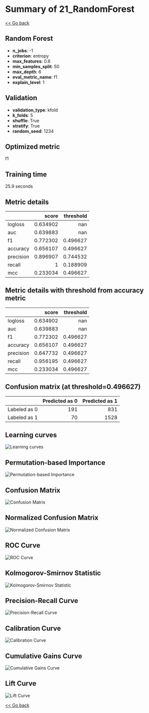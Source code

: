 # Summary of 21_RandomForest

[<< Go back](../README.md)


## Random Forest
- **n_jobs**: -1
- **criterion**: entropy
- **max_features**: 0.6
- **min_samples_split**: 50
- **max_depth**: 6
- **eval_metric_name**: f1
- **explain_level**: 1

## Validation
 - **validation_type**: kfold
 - **k_folds**: 5
 - **shuffle**: True
 - **stratify**: True
 - **random_seed**: 1234

## Optimized metric
f1

## Training time

25.9 seconds

## Metric details
|           |    score |   threshold |
|:----------|---------:|------------:|
| logloss   | 0.634902 |  nan        |
| auc       | 0.639883 |  nan        |
| f1        | 0.772302 |    0.496627 |
| accuracy  | 0.656107 |    0.496627 |
| precision | 0.896907 |    0.744532 |
| recall    | 1        |    0.188909 |
| mcc       | 0.233034 |    0.496627 |


## Metric details with threshold from accuracy metric
|           |    score |   threshold |
|:----------|---------:|------------:|
| logloss   | 0.634902 |  nan        |
| auc       | 0.639883 |  nan        |
| f1        | 0.772302 |    0.496627 |
| accuracy  | 0.656107 |    0.496627 |
| precision | 0.647732 |    0.496627 |
| recall    | 0.956195 |    0.496627 |
| mcc       | 0.233034 |    0.496627 |


## Confusion matrix (at threshold=0.496627)
|              |   Predicted as 0 |   Predicted as 1 |
|:-------------|-----------------:|-----------------:|
| Labeled as 0 |              191 |              831 |
| Labeled as 1 |               70 |             1528 |

## Learning curves
![Learning curves](learning_curves.png)

## Permutation-based Importance
![Permutation-based Importance](permutation_importance.png)
## Confusion Matrix

![Confusion Matrix](confusion_matrix.png)


## Normalized Confusion Matrix

![Normalized Confusion Matrix](confusion_matrix_normalized.png)


## ROC Curve

![ROC Curve](roc_curve.png)


## Kolmogorov-Smirnov Statistic

![Kolmogorov-Smirnov Statistic](ks_statistic.png)


## Precision-Recall Curve

![Precision-Recall Curve](precision_recall_curve.png)


## Calibration Curve

![Calibration Curve](calibration_curve_curve.png)


## Cumulative Gains Curve

![Cumulative Gains Curve](cumulative_gains_curve.png)


## Lift Curve

![Lift Curve](lift_curve.png)



[<< Go back](../README.md)
